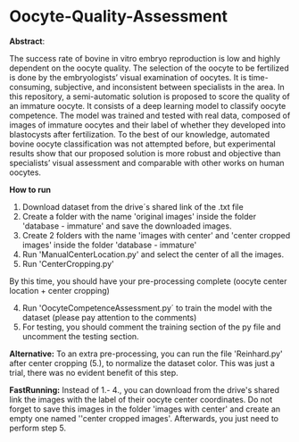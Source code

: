 # Oocyte-Quality-Assessment

**Abstract**:


The success rate of bovine in vitro embryo reproduction is low and highly dependent on the oocyte quality. The selection of the oocyte to be fertilized is done by the embryologists’
visual examination of oocytes. It is time-consuming, subjective, and inconsistent between specialists in the area. In this repository, a semi-automatic solution is proposed to score the
quality of an immature oocyte. It consists of a deep learning model to classify oocyte competence. The model was trained and tested with real data, composed of images of immature oocytes
and their label of whether they developed into blastocysts after fertilization. To the best of our knowledge, automated bovine oocyte classification was not attempted before, but experimental
results show that our proposed solution is more robust and objective than specialists’ visual assessment and comparable with other works on human oocytes.


**How to run**

1. Download dataset from the drive´s shared link of the .txt file 
2. Create a folder with the name 'original images' inside the folder 'database - immature' and save the downloaded images.
3. Create 2 folders with the name 'images with center' and 'center cropped images' inside the folder 'database - immature'
4. Run 'ManualCenterLocation.py' and select the center of all the images. 
5. Run 'CenterCropping.py' 

By this time, you should have your pre-processing complete (oocyte center location + center cropping)

4. Run 'OocyteCompetenceAssessment.py´ to train the model with the dataset (please pay attention to the comments)
5. For testing, you should comment the training section of the py file and uncomment the testing section. 


**Alternative:** 
To an extra pre-processing, you can run the file 'Reinhard.py' after center cropping (5.), to normalize the dataset color. This was just a trial, there was no evident benefit of this step.


**FastRunning:** 
Instead of 1.- 4., you can download from the drive's shared link the images with the label of their oocyte center coordinates. Do not forget to save this images in the folder 'images with center' and create an empty one named ''center cropped images'. 
Afterwards, you just need to perform step 5.



